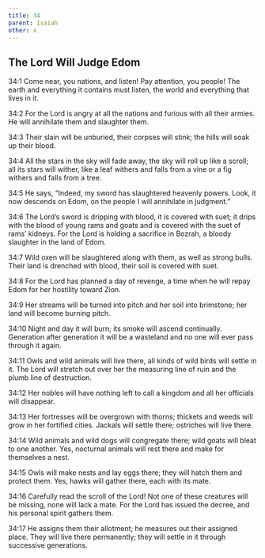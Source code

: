```yaml
---
title: 34
parent: Isaiah
other: x
---
```


## The Lord Will Judge Edom

<a name="34:1">34:1</a> Come near, you nations, and listen!
Pay attention, you people!
The earth and everything it contains must listen,
the world and everything that lives in it.

<a name="34:2">34:2</a> For the Lord is angry at all the nations
and furious with all their armies.
He will annihilate them and slaughter them.

<a name="34:3">34:3</a> Their slain will be unburied,
their corpses will stink;
the hills will soak up their blood.

<a name="34:4">34:4</a> All the stars in the sky will fade away,
the sky will roll up like a scroll;
all its stars will wither,
like a leaf withers and falls from a vine
or a fig withers and falls from a tree.

<a name="34:5">34:5</a> He says, “Indeed, my sword has slaughtered heavenly powers.
Look, it now descends on Edom,
on the people I will annihilate in judgment.”

<a name="34:6">34:6</a> The Lord’s sword is dripping with blood,
it is covered with suet;
it drips with the blood of young rams and goats
and is covered with the suet of rams’ kidneys.
For the Lord is holding a sacrifice in Bozrah,
a bloody slaughter in the land of Edom.

<a name="34:7">34:7</a> Wild oxen will be slaughtered along with them,
as well as strong bulls.
Their land is drenched with blood,
their soil is covered with suet.

<a name="34:8">34:8</a> For the Lord has planned a day of revenge,
a time when he will repay Edom for her hostility toward Zion.

<a name="34:9">34:9</a> Her streams will be turned into pitch
and her soil into brimstone;
her land will become burning pitch.

<a name="34:10">34:10</a> Night and day it will burn;
its smoke will ascend continually.
Generation after generation it will be a wasteland
and no one will ever pass through it again.

<a name="34:11">34:11</a> Owls and wild animals will live there,
all kinds of wild birds will settle in it.
The Lord will stretch out over her
the measuring line of ruin
and the plumb line of destruction.

<a name="34:12">34:12</a> Her nobles will have nothing left to call a kingdom
and all her officials will disappear.

<a name="34:13">34:13</a> Her fortresses will be overgrown with thorns;
thickets and weeds will grow in her fortified cities.
Jackals will settle there;
ostriches will live there.

<a name="34:14">34:14</a> Wild animals and wild dogs will congregate there;
wild goats will bleat to one another.
Yes, nocturnal animals will rest there
and make for themselves a nest.

<a name="34:15">34:15</a> Owls will make nests and lay eggs there;
they will hatch them and protect them.
Yes, hawks will gather there,
each with its mate.

<a name="34:16">34:16</a> Carefully read the scroll of the Lord!
Not one of these creatures will be missing,
none will lack a mate.
For the Lord has issued the decree,
and his personal spirit gathers them.

<a name="34:17">34:17</a> He assigns them their allotment;
he measures out their assigned place.
They will live there permanently;
they will settle in it through successive generations.